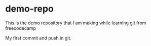 # demo-repo
This is the demo repository that I am making while learning git from freecodecamp

My first commit and push in git.



